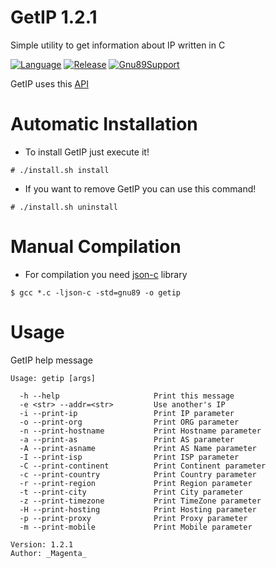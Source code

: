 # GetIP 1.2.1

Simple utility to get information about IP written in C

[![Language](https://img.shields.io/badge/Language-C-blue)](https://en.wikipedia.org/wiki/C%20%28programming%20language%29)
[![Release](https://img.shields.io/badge/Latest%20Release%20Version-1.2.1-green)](https://github.com/0Magenta0/GetIP/releases/tag/1.2.1)
[![Gnu89Support](https://img.shields.io/badge/Gnu89%20Standart%20Support-Yes-green)](https://gcc.gnu.org/onlinedocs/gcc-3.3.6/gcc/Standards.html)

GetIP uses this [API](https://ip-api.com)

# Automatic Installation

- To install GetIP just execute it!
```
# ./install.sh install
```

- If you want to remove GetIP you can use this command!
```
# ./install.sh uninstall
```

# Manual Compilation

- For compilation you need [json-c](https://github.com/json-c/json-c) library
```
$ gcc *.c -ljson-c -std=gnu89 -o getip
```

# Usage

GetIP help message
```
Usage: getip [args]

  -h --help                     Print this message
  -e <str> --addr=<str>         Use another's IP
  -i --print-ip                 Print IP parameter
  -o --print-org                Print ORG parameter
  -n --print-hostname           Print Hostname parameter
  -a --print-as                 Print AS parameter
  -A --print-asname             Print AS Name parameter
  -I --print-isp                Print ISP parameter
  -C --print-continent          Print Continent parameter
  -c --print-country            Print Country parameter
  -r --print-region             Print Region parameter
  -t --print-city               Print City parameter
  -z --print-timezone           Print TimeZone parameter
  -H --print-hosting            Print Hosting parameter
  -p --print-proxy              Print Proxy parameter
  -m --print-mobile             Print Mobile parameter

Version: 1.2.1
Author: _Magenta_
```
